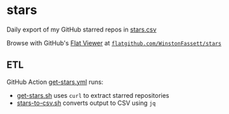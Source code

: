 # stars

Daily export of my GitHub starred repos in [stars.csv](stars.csv)

Browse with GitHub's [Flat Viewer](https://github.com/githubocto/flat-viewer) at [`flatgithub.com/WinstonFassett/stars`](https://flatgithub.com/WinstonFassett/stars?filename=stars.csv&sort=%20starred_at%2Cdesc)

## ETL

GitHub Action [get-stars.yml](.github/workflows/get-stars.yml) runs:

 - [get-stars.sh](etl/get-stars.sh) uses `curl` to extract starred repositories 
 - [stars-to-csv.sh](etl/stars-to-csv.sh) converts output to CSV using `jq`

